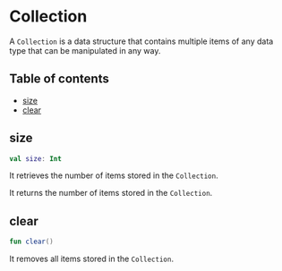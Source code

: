 # Collection
A `Collection` is a data structure that contains multiple items of any data type that can be manipulated in any way.

## Table of contents
- [size](https://github.com/ii887522/oxy/tree/master/docs/collection/Collection.md#size)
- [clear](https://github.com/ii887522/oxy/tree/master/docs/collection/Collection.md#clear)

## **size**
```kotlin
val size: Int
```
It retrieves the number of items stored in the `Collection`.

It returns the number of items stored in the `Collection`.

## **clear**
```kotlin
fun clear()
```
It removes all items stored in the `Collection`.
